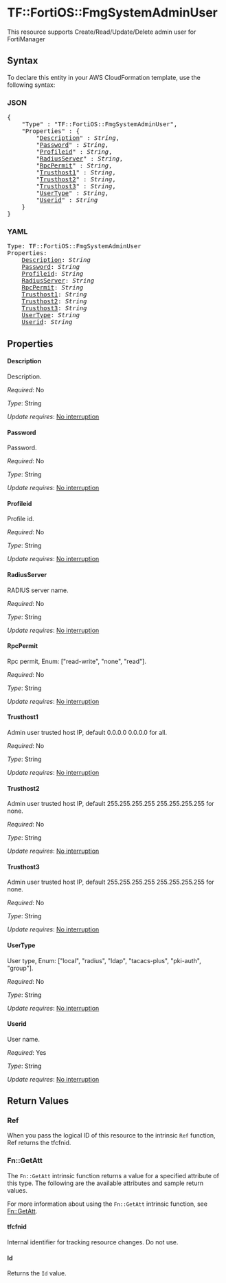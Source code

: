 # TF::FortiOS::FmgSystemAdminUser

This resource supports Create/Read/Update/Delete admin user for FortiManager

## Syntax

To declare this entity in your AWS CloudFormation template, use the following syntax:

### JSON

<pre>
{
    "Type" : "TF::FortiOS::FmgSystemAdminUser",
    "Properties" : {
        "<a href="#description" title="Description">Description</a>" : <i>String</i>,
        "<a href="#password" title="Password">Password</a>" : <i>String</i>,
        "<a href="#profileid" title="Profileid">Profileid</a>" : <i>String</i>,
        "<a href="#radiusserver" title="RadiusServer">RadiusServer</a>" : <i>String</i>,
        "<a href="#rpcpermit" title="RpcPermit">RpcPermit</a>" : <i>String</i>,
        "<a href="#trusthost1" title="Trusthost1">Trusthost1</a>" : <i>String</i>,
        "<a href="#trusthost2" title="Trusthost2">Trusthost2</a>" : <i>String</i>,
        "<a href="#trusthost3" title="Trusthost3">Trusthost3</a>" : <i>String</i>,
        "<a href="#usertype" title="UserType">UserType</a>" : <i>String</i>,
        "<a href="#userid" title="Userid">Userid</a>" : <i>String</i>
    }
}
</pre>

### YAML

<pre>
Type: TF::FortiOS::FmgSystemAdminUser
Properties:
    <a href="#description" title="Description">Description</a>: <i>String</i>
    <a href="#password" title="Password">Password</a>: <i>String</i>
    <a href="#profileid" title="Profileid">Profileid</a>: <i>String</i>
    <a href="#radiusserver" title="RadiusServer">RadiusServer</a>: <i>String</i>
    <a href="#rpcpermit" title="RpcPermit">RpcPermit</a>: <i>String</i>
    <a href="#trusthost1" title="Trusthost1">Trusthost1</a>: <i>String</i>
    <a href="#trusthost2" title="Trusthost2">Trusthost2</a>: <i>String</i>
    <a href="#trusthost3" title="Trusthost3">Trusthost3</a>: <i>String</i>
    <a href="#usertype" title="UserType">UserType</a>: <i>String</i>
    <a href="#userid" title="Userid">Userid</a>: <i>String</i>
</pre>

## Properties

#### Description

Description.

_Required_: No

_Type_: String

_Update requires_: [No interruption](https://docs.aws.amazon.com/AWSCloudFormation/latest/UserGuide/using-cfn-updating-stacks-update-behaviors.html#update-no-interrupt)

#### Password

Password.

_Required_: No

_Type_: String

_Update requires_: [No interruption](https://docs.aws.amazon.com/AWSCloudFormation/latest/UserGuide/using-cfn-updating-stacks-update-behaviors.html#update-no-interrupt)

#### Profileid

Profile id.

_Required_: No

_Type_: String

_Update requires_: [No interruption](https://docs.aws.amazon.com/AWSCloudFormation/latest/UserGuide/using-cfn-updating-stacks-update-behaviors.html#update-no-interrupt)

#### RadiusServer

RADIUS server name.

_Required_: No

_Type_: String

_Update requires_: [No interruption](https://docs.aws.amazon.com/AWSCloudFormation/latest/UserGuide/using-cfn-updating-stacks-update-behaviors.html#update-no-interrupt)

#### RpcPermit

Rpc permit, Enum: ["read-write", "none", "read"].

_Required_: No

_Type_: String

_Update requires_: [No interruption](https://docs.aws.amazon.com/AWSCloudFormation/latest/UserGuide/using-cfn-updating-stacks-update-behaviors.html#update-no-interrupt)

#### Trusthost1

Admin user trusted host IP, default 0.0.0.0 0.0.0.0 for all.

_Required_: No

_Type_: String

_Update requires_: [No interruption](https://docs.aws.amazon.com/AWSCloudFormation/latest/UserGuide/using-cfn-updating-stacks-update-behaviors.html#update-no-interrupt)

#### Trusthost2

Admin user trusted host IP, default 255.255.255.255 255.255.255.255 for none.

_Required_: No

_Type_: String

_Update requires_: [No interruption](https://docs.aws.amazon.com/AWSCloudFormation/latest/UserGuide/using-cfn-updating-stacks-update-behaviors.html#update-no-interrupt)

#### Trusthost3

Admin user trusted host IP, default 255.255.255.255 255.255.255.255 for none.

_Required_: No

_Type_: String

_Update requires_: [No interruption](https://docs.aws.amazon.com/AWSCloudFormation/latest/UserGuide/using-cfn-updating-stacks-update-behaviors.html#update-no-interrupt)

#### UserType

User type, Enum: ["local", "radius", "ldap", "tacacs-plus", "pki-auth", "group"].

_Required_: No

_Type_: String

_Update requires_: [No interruption](https://docs.aws.amazon.com/AWSCloudFormation/latest/UserGuide/using-cfn-updating-stacks-update-behaviors.html#update-no-interrupt)

#### Userid

User name.

_Required_: Yes

_Type_: String

_Update requires_: [No interruption](https://docs.aws.amazon.com/AWSCloudFormation/latest/UserGuide/using-cfn-updating-stacks-update-behaviors.html#update-no-interrupt)

## Return Values

### Ref

When you pass the logical ID of this resource to the intrinsic `Ref` function, Ref returns the tfcfnid.

### Fn::GetAtt

The `Fn::GetAtt` intrinsic function returns a value for a specified attribute of this type. The following are the available attributes and sample return values.

For more information about using the `Fn::GetAtt` intrinsic function, see [Fn::GetAtt](https://docs.aws.amazon.com/AWSCloudFormation/latest/UserGuide/intrinsic-function-reference-getatt.html).

#### tfcfnid

Internal identifier for tracking resource changes. Do not use.

#### Id

Returns the <code>Id</code> value.

